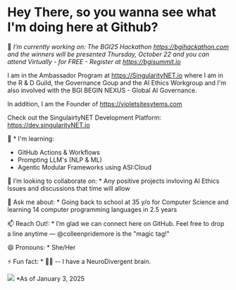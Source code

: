 
# Hey There, so you wanna see what I'm doing here at Github?
🔭 *I’m currently working on: The BGI25 Hackathon https://bgihackathon.com and the winners will be presented Thursday, October 22 and you can attend Virtually - for FREE - Register at https://bgisummit.io*

I am in the Ambassador Program at https://SingularityNET.io where I am in the R & D Guild, the Governance Goup and the AI Ethics Workgroup and I'm also involved with the BGI BEGIN NEXUS - Global AI Governance.  

In addition, I am the Founder of https://violetsitesytems.com

Check out the SingulairtyNET Development Platform:  https://dev.singularityNET.io


🌱 * I'm learning: 
* GitHub Actions & Workflows
* Prompting LLM's (NLP & ML)
* Agentic Modular Frameworks using ASI:Cloud

👯 I’m looking to collaborate on: * Any positive projects invloving AI Ethics Issues and discussions that time will allow

💬 Ask me about: * Going back to school at 35 y/o for Computer Science and learning 14 computer programming languages in 2.5 years

📫 Reach Out!: * I’m glad we can connect here on GitHub. Feel free to drop a line anytime — @colleenpridemore is the "magic tag!"

😄 Pronouns: * She/Her

⚡ Fun fact: * :woman_facepalming: -- I have a NeuroDivergent brain.


 ![](https://komarev.com/ghpvc/?username=colleenpridemore&color=blueviolet)   *As of January 3, 2025

